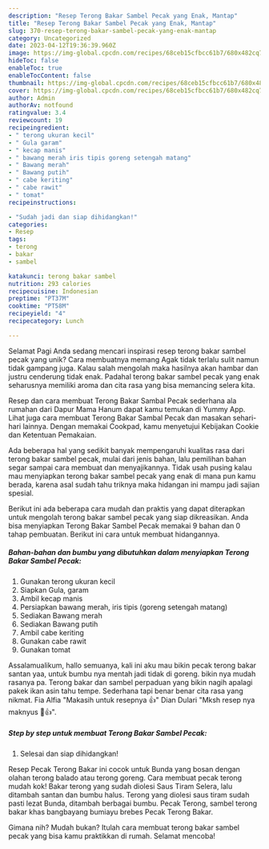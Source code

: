 ```yaml
---
description: "Resep Terong Bakar Sambel Pecak yang Enak, Mantap"
title: "Resep Terong Bakar Sambel Pecak yang Enak, Mantap"
slug: 370-resep-terong-bakar-sambel-pecak-yang-enak-mantap
category: Uncategorized
date: 2023-04-12T19:36:39.960Z
image: https://img-global.cpcdn.com/recipes/68ceb15cfbcc61b7/680x482cq70/terong-bakar-sambel-pecak-foto-resep-utama.jpg
hideToc: false
enableToc: true
enableTocContent: false
thumbnail: https://img-global.cpcdn.com/recipes/68ceb15cfbcc61b7/680x482cq70/terong-bakar-sambel-pecak-foto-resep-utama.jpg
cover: https://img-global.cpcdn.com/recipes/68ceb15cfbcc61b7/680x482cq70/terong-bakar-sambel-pecak-foto-resep-utama.jpg
author: Admin
authorAv: notfound
ratingvalue: 3.4
reviewcount: 19
recipeingredient:
- " terong ukuran kecil"
- " Gula garam"
- " kecap manis"
- " bawang merah iris tipis goreng setengah matang"
- " Bawang merah"
- " Bawang putih"
- " cabe keriting"
- " cabe rawit"
- " tomat"
recipeinstructions:

- "Sudah jadi dan siap dihidangkan!"
categories:
- Resep
tags:
- terong
- bakar
- sambel

katakunci: terong bakar sambel 
nutrition: 293 calories
recipecuisine: Indonesian
preptime: "PT37M"
cooktime: "PT58M"
recipeyield: "4"
recipecategory: Lunch

---
```



Selamat Pagi Anda sedang mencari inspirasi resep terong bakar sambel pecak yang unik? Cara membuatnya memang Agak tidak terlalu sulit namun tidak gampang juga. Kalau salah mengolah maka hasilnya akan hambar dan justru cenderung tidak enak. Padahal terong bakar sambel pecak yang enak seharusnya memiliki aroma dan cita rasa yang bisa memancing selera kita.


Resep dan cara membuat Terong Bakar Sambal Pecak sederhana ala rumahan dari Dapur Mama Hanum dapat kamu temukan di Yummy App. Lihat juga cara membuat Terong Bakar Sambal Pecak dan masakan sehari-hari lainnya. Dengan memakai Cookpad, kamu menyetujui Kebijakan Cookie dan Ketentuan Pemakaian.

Ada beberapa hal yang sedikit banyak mempengaruhi kualitas rasa dari terong bakar sambel pecak, mulai dari jenis bahan, lalu pemilihan bahan segar sampai cara membuat dan menyajikannya. Tidak usah pusing kalau mau menyiapkan terong bakar sambel pecak yang enak di mana pun kamu berada, karena asal sudah tahu triknya maka hidangan ini mampu jadi sajian spesial.


Berikut ini ada beberapa cara mudah dan praktis yang dapat diterapkan untuk mengolah terong bakar sambel pecak yang siap dikreasikan. Anda bisa menyiapkan Terong Bakar Sambel Pecak memakai 9 bahan dan 0 tahap pembuatan. Berikut ini cara untuk membuat hidangannya.

<!--inarticleads1-->

##### Bahan-bahan dan bumbu yang dibutuhkan dalam menyiapkan Terong Bakar Sambel Pecak:

1. Gunakan  terong ukuran kecil
1. Siapkan  Gula, garam
1. Ambil  kecap manis
1. Persiapkan  bawang merah, iris tipis (goreng setengah matang)
1. Sediakan  Bawang merah
1. Sediakan  Bawang putih
1. Ambil  cabe keriting
1. Gunakan  cabe rawit
1. Gunakan  tomat


Assalamualikum, hallo semuanya, kali ini aku mau bikin pecak terong bakar santan yaa, untuk bumbu nya mentah jadi tidak di goreng. bikin nya mudah rasanya pa. Terong bakar dan sambel perpaduan yang bikin nagih apalagi pakek ikan asin tahu tempe. Sederhana tapi benar benar cita rasa yang nikmat. Fia Alfia &#34;Makasih untuk resepnya 👍&#34; Dian Dulari &#34;Mksh resep nya maknyus 🤤👍&#34;. 

<!--inarticleads2-->

##### Step by step untuk membuat Terong Bakar Sambel Pecak:


1. Selesai dan siap dihidangkan!

Resep Pecak Terong Bakar ini cocok untuk Bunda yang bosan dengan olahan terong balado atau terong goreng. Cara membuat pecak terong mudah kok! Bakar terong yang sudah diolesi Saus Tiram Selera, lalu ditambah santan dan bumbu halus. Terong yang diolesi saus tiram sudah pasti lezat Bunda, ditambah berbagai bumbu. Pecak Terong, sambel terong bakar khas bangbayang bumiayu brebes Pecak Terong Bakar. 

Gimana nih? Mudah bukan? Itulah cara membuat terong bakar sambel pecak yang bisa kamu praktikkan di rumah. Selamat mencoba!
